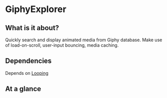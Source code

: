 # GiphyExplorer

## What is it about?
Quickly search and display animated media from Giphy database.
Make use of load-on-scroll, user-input bouncing, media caching.

## Dependencies
Depends on [Looping](https://github.com/znly/Looping)

## At a glance

